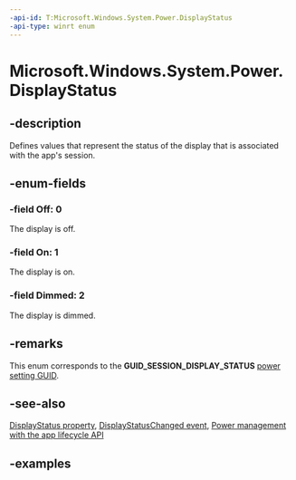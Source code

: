 ```yaml
---
-api-id: T:Microsoft.Windows.System.Power.DisplayStatus
-api-type: winrt enum
---
```


# Microsoft.Windows.System.Power.DisplayStatus

<!--
public enum DisplayStatus
-->


## -description

Defines values that represent the status of the display that is associated with the app's session.

## -enum-fields

### -field Off: 0

The display is off.

### -field On: 1

The display is on.

### -field Dimmed: 2

The display is dimmed.

## -remarks

This enum corresponds to the **GUID_SESSION_DISPLAY_STATUS** [power setting GUID](/windows/win32/power/power-setting-guids).

## -see-also

[DisplayStatus property](powermanager_displaystatus.md), [DisplayStatusChanged event](powermanager_displaystatuschanged.md), [Power management with the app lifecycle API](/windows/apps/windows-app-sdk/applifecycle/applifecycle-power)

## -examples
